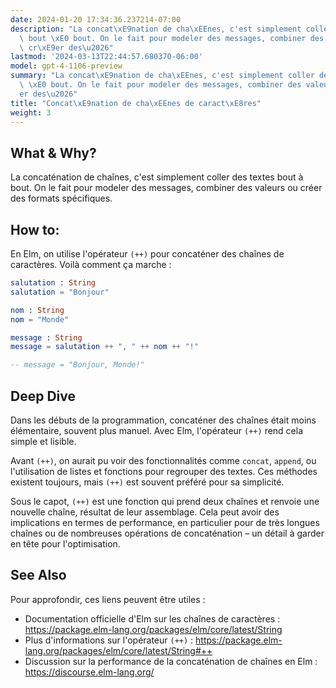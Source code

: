 ```yaml
---
date: 2024-01-20 17:34:36.237214-07:00
description: "La concat\xE9nation de cha\xEEnes, c'est simplement coller des textes\
  \ bout \xE0 bout. On le fait pour modeler des messages, combiner des valeurs ou\
  \ cr\xE9er des\u2026"
lastmod: '2024-03-13T22:44:57.680370-06:00'
model: gpt-4-1106-preview
summary: "La concat\xE9nation de cha\xEEnes, c'est simplement coller des textes bout\
  \ \xE0 bout. On le fait pour modeler des messages, combiner des valeurs ou cr\xE9\
  er des\u2026"
title: "Concat\xE9nation de cha\xEEnes de caract\xE8res"
weight: 3
---
```


## What & Why?
La concaténation de chaînes, c'est simplement coller des textes bout à bout. On le fait pour modeler des messages, combiner des valeurs ou créer des formats spécifiques.

## How to:
En Elm, on utilise l'opérateur `(++)` pour concaténer des chaînes de caractères. Voilà comment ça marche :

```Elm
salutation : String
salutation = "Bonjour"

nom : String
nom = "Monde"

message : String
message = salutation ++ ", " ++ nom ++ "!"

-- message = "Bonjour, Monde!"
```

## Deep Dive
Dans les débuts de la programmation, concaténer des chaînes était moins élémentaire, souvent plus manuel. Avec Elm, l'opérateur `(++)` rend cela simple et lisible.

Avant `(++)`, on aurait pu voir des fonctionnalités comme `concat`, `append`, ou l'utilisation de listes et fonctions pour regrouper des textes. Ces méthodes existent toujours, mais `(++)` est souvent préféré pour sa simplicité.

Sous le capot, `(++)` est une fonction qui prend deux chaînes et renvoie une nouvelle chaîne, résultat de leur assemblage. Cela peut avoir des implications en termes de performance, en particulier pour de très longues chaînes ou de nombreuses opérations de concaténation – un détail à garder en tête pour l'optimisation.

## See Also
Pour approfondir, ces liens peuvent être utiles :

- Documentation officielle d'Elm sur les chaînes de caractères : https://package.elm-lang.org/packages/elm/core/latest/String
- Plus d'informations sur l'opérateur `(++)` : https://package.elm-lang.org/packages/elm/core/latest/String#++
- Discussion sur la performance de la concaténation de chaînes en Elm : https://discourse.elm-lang.org/
